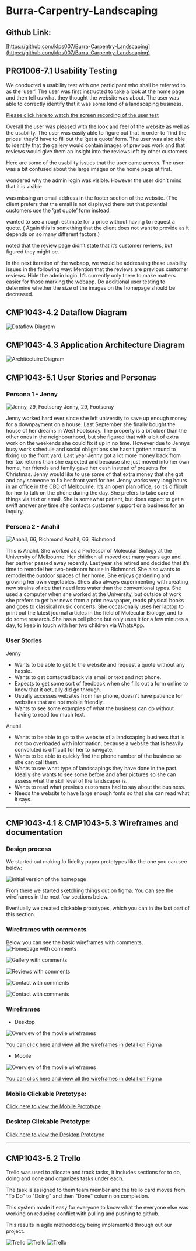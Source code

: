 # Burra-Carpentry-Landscaping

## Github Link:

[https://github.com/klps007/Burra-Carpentry-Landscaping](https://github.com/klps007/Burra-Carpentry-Landscaping)

## PRG1006-7.1 Usability Testing

We conducted a usability test with one participant who shall be referred to as the ‘user’. The user was first instructed to take a look at the home page and then tell us what they thought the website was about. The user was able to correctly identify that it was some kind of a landscaping business.

[Please click here to watch the screen recording of the user test](https://drive.google.com/open?id=1y5xVXNfc61Zzm-cN5EvR2cShYAQHjkIe)

Overall the user was pleased with the look and feel of the website as well as the usability. The user was easily able to figure out that in order to ‘find the prices’ they’d have to fill out the ‘get a quote’ form. The user was also able to identify that the gallery would contain images of previous work and that reviews would give them an insight into the reviews left by other customers.

Here are some of the usability issues that the user came across.
The user:
was a bit confused about the large images on the home page at first.

wondered why the admin login was visible. However the user didn’t mind that it is visible

was missing an email address in the footer section of the website. (The client prefers that the email is not displayed there but that potential customers use the ‘get quote’ form instead.

wanted to see a rough estimate for a price without having to request a quote. ( Again this is something that the client does not want to provide as it depends on so many different factors.)

noted that the review page didn’t state that it’s customer reviews, but figured they might be.

In the next iteration of the webapp, we would be addressing these usability issues in the following way:
Mention that the reviews are previous customer reviews.
Hide the admin login. It’s currently only there to make matters easier for those marking the webapp.
Do additional user testing to determine whether the size of the images on the homepage should be decreased.

## CMP1043-4.2 Dataflow Diagram

![Dataflow Diagram](./readme-images/Dataflow.jpeg)

## CMP1043-4.3 Application Architecture Diagram

![Architectuire Diagram](./readme-images/Architecture.jpeg)

## CMP1043-5.1 User Stories and Personas

### Persona 1 - Jenny

![Jenny, 29, Footscray](./readme-images/jenny.jpg)
Jenny, 29, Footscray

Jenny worked hard ever since she left university to save up enough money for a downpayment on a house. Last September she finally bought the house of her dreams in West Footscray. The property is a bit older than the other ones in the neighbourhood, but she figured that with a bit of extra work on the weekends she could fix it up in no time. However due to Jennys busy work schedule and social obligations she hasn’t gotten around to fixing up the front yard. Last year Jenny got a lot more money back from her tax returns than she expected and because she just moved into her own home, her friends and family gave her cash instead of presents for Christmas. Jenny would like to use some of that extra money that she got and pay someone to fix her front yard for her.
Jenny works very long hours in an office in the CBD of Melbourne. It’s an open plan office, so it’s difficult for her to talk on the phone during the day. She prefers to take care of things via text or email. She is somewhat patient, but does expect to get a swift answer any time she contacts customer support or a business for an inquiry.

### Persona 2 - Anahil

![Anahil, 66, Richmond](./readme-images/anahil.jpg)
Anahil, 66, Richmond

This is Anahil. She worked as a Professor of Molecular Biology at the University of Melbourne.
Her children all moved out many years ago and her partner passed away recently.
Last year she retired and decided that it’s time to remodel her two-bedroom house in Richmond. She also wants to remodel the outdoor spaces of her home. She enjoys gardening and growing her own vegetables. She’s also always experimenting with creating new strains of rice that need less water than the conventional types.
She used a computer when she worked at the University, but outside of work she prefers to get her news from a print newspaper, reads physical books and goes to classical music concerts. She occasionally uses her laptop to print out the latest journal articles in the field of Molecular Biology, and to do some research. She has a cell phone but only uses it for a few minutes a day, to keep in touch with her two children via WhatsApp.

### User Stories

Jenny

- Wants to be able to get to the website and request a quote without any hassle.
- Wants to get contacted back via email or text and not phone.
- Expects to get some sort of feedback when she fills out a form online to know that it actually did go through.
- Usually accesses websites from her phone, doesn’t have patience for websites that are not mobile friendly.
- Wants to see some examples of what the business can do without having to read too much text.

Anahil

- Wants to be able to go to the website of a landscaping business that is not too overloaded with information, because a website that is heavily convoluted is difficult for her to navigate.
- Wants to be able to quickly find the phone number of the business so she can call them.
- Wants to see what type of landscapings they have done in the past. Ideally she wants to see some before and after pictures so she can assess what the skill level of the landscaper is.
- Wants to read what previous customers had to say about the business.
- Needs the website to have large enough fonts so that she can read what it says.

---

## CMP1043-4.1 & CMP1043-5.3 Wireframes and documentation

### Design process

We started out making lo fidelity paper prototypes like the one you can see below:

![initial version of the homepage](./readme-images/paper.JPG)

From there we started sketching things out on figma. You can see the wireframes in the next few sections below.

Eventually we created clickable prototypes, which you can in the last part of this section.

### Wireframes with comments

Below you can see the basic wireframes with comments.
![Homepage with comments](./readme-images/homepage.png)

![Gallery with comments](./readme-images/gallery.png)

![Reviews with comments](./readme-images/reviews.png)

![Contact with comments](./readme-images/contact1.png)

![Contact with comments](./readme-images/contact2.png)

### Wireframes

- Desktop

![Overview of the movile wireframes](./readme-images/desktop_overview.png)

[You can click here and view all the wireframes in detail on Figma](https://www.figma.com/file/619pg5Zna8cx6KPh7N3MrW/Burra-Carpentry-and-Landscaping?node-id=0%3A1)

- Mobile

![Overview of the movile wireframes](./readme-images/mobile_overview.png)

[You can click here and view all the wireframes in detail on Figma](https://www.figma.com/file/619pg5Zna8cx6KPh7N3MrW/Burra-Carpentry-and-Landscaping?node-id=0%3A1)

### Mobile Clickable Prototype:

[Click here to view the Mobile Prototype](https://www.figma.com/proto/619pg5Zna8cx6KPh7N3MrW/Burra-Carpentry-and-Landscaping?node-id=100%3A253&scaling=contain)

### Desktop Clickable Prototype:

[Click here to view the Desktop Prototype](https://www.figma.com/proto/619pg5Zna8cx6KPh7N3MrW/Burra-Carpentry-and-Landscaping?node-id=95%3A252&scaling=contain)

---

## CMP1043-5.2 Trello

Trello was used to allocate and track tasks, it includes sections for to do, doing and done and organizes tasks under each.

The task is assigned to them team member and the trello card moves from "To Do" to "Doing" and then "Done" column on completion.

This system made it easy for everyone to know what the everyone else was working on reducing conflict with pulling and pushing to github.

This results in agile methodology being implemented through out our project.

![Trello ](./readme-images/Trello1.png)
![Trello ](./readme-images/Trello2.png)
![Trello ](./readme-images/Trello3.png)
